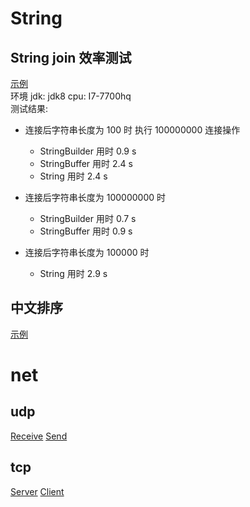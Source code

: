 
# String

## String join 效率测试
[示例](./src/main/java/string/StringJoinSpeed.java) <br>
环境 jdk: jdk8 cpu: I7-7700hq <br>
测试结果:

- 连接后字符串长度为 100 时
执行 100000000 连接操作
    - StringBuilder 用时 0.9 s
    - StringBuffer 用时 2.4 s
    - String 用时 2.4 s

- 连接后字符串长度为 100000000 时
    - StringBuilder 用时 0.7 s
    - StringBuffer 用时 0.9 s

- 连接后字符串长度为 100000 时
    - String 用时 2.9 s

## 中文排序 
[示例](./src/main/java/string/ZhSort.java)

# net 

## udp
[Receive](./src/main/java/net/udp/Receive.java)
[Send](./src/main/java/net/udp/Send.java)

## tcp
[Server](./src/main/java/net/tcp/Server.java)
[Client](./src/main/java/net/tcp/Client.java)